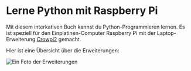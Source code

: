 # Lerne Python mit Raspberry Pi

Mit diesem interkativen Buch kannst du Python-Programmieren lernen.
Es ist speziell für den Einplatinen-Computer Raspberry Pi mit der Laptop-Erweiterung [Crowpi2](https://www.elecrow.com/crowpi2-raspberry-pi-portable-laptop.html) gemacht.

Hier ist eine Übersicht über die Erweiterungen:

![Ein Foto der Erweiterungen](img/elecrow2.png)

